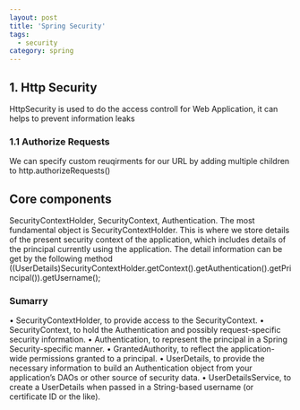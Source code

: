 ```yaml
---
layout: post
title: 'Spring Security'
tags:
  - security
category: spring
---
```


<h2>1. Http Security</h2>
<p>HttpSecurity is used to do the access controll for Web Application, it can helps to prevent information leaks</p>

<!--more-->

<h3>1.1 Authorize Requests</h3>
<p>We can specify custom reuqirments for our URL by adding multiple children to http.authorizeRequests()</p>

<h2>Core components</h2>
<p>SecurityContextHolder, SecurityContext, Authentication. The most fundamental object is SecurityContextHolder. This is where we store details of the
present security context of the application, which includes details of the principal currently using the
application. The detail information can be get by the following method</br>
((UserDetails)SecurityContextHolder.getContext().getAuthentication().getPrincipal()).getUsername();</p>
<h3>Sumarry</h3>
• SecurityContextHolder, to provide access to the SecurityContext.
• SecurityContext, to hold the Authentication and possibly request-specific security
information.
• Authentication, to represent the principal in a Spring Security-specific manner.
• GrantedAuthority, to reflect the application-wide permissions granted to a principal.
• UserDetails, to provide the necessary information to build an Authentication object from your
application’s DAOs or other source of security data.
• UserDetailsService, to create a UserDetails when passed in a String-based username (or
certificate ID or the like).
